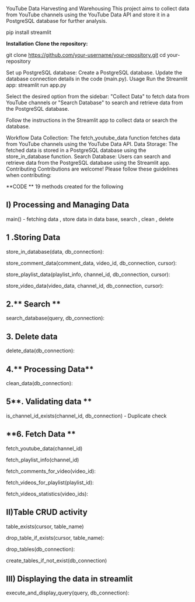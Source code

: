 YouTube Data Harvesting and Warehousing
This project aims to collect data from YouTube channels using the YouTube Data API and store it in a PostgreSQL database for further analysis.

pip install streamlit

**Installation**
**Clone the repository:**


git clone https://github.com/your-username/your-repository.git
cd your-repository

Set up PostgreSQL database:
Create a PostgreSQL database.
Update the database connection details in the code (main.py).
Usage
Run the Streamlit app:
streamlit run app.py

Select the desired option from the sidebar: "Collect Data" to fetch data from YouTube channels or "Search Database" to search and retrieve data from the PostgreSQL database.

Follow the instructions in the Streamlit app to collect data or search the database.

Workflow
Data Collection: The fetch_youtube_data function fetches data from YouTube channels using the YouTube Data API.
Data Storage: The fetched data is stored in a PostgreSQL database using the store_in_database function.
Search Database: Users can search and retrieve data from the PostgreSQL database using the Streamlit app.
Contributing
Contributions are welcome! Please follow these guidelines when contributing:

**CODE  **
19 methods created for the following 


I) Processing and  Managing Data
------------------------------

main()   - fetching data , store data in data base, search , clean , delete 

1 .Storing Data
--------------

store_in_database(data, db_connection):

store_comment_data(comment_data, video_id, db_connection, cursor):

store_playlist_data(playlist_info, channel_id, db_connection, cursor):

store_video_data(video_data, channel_id, db_connection, cursor):


2.** Search **
-------
search_database(query, db_connection):

**3. Delete data**
-------------
delete_data(db_connection):

4.** Processing Data**
--------------
clean_data(db_connection):

5**. Validating data **
-------------------

is_channel_id_exists(channel_id, db_connection) - Duplicate check 


**6. Fetch Data **
------------

fetch_youtube_data(channel_id)

fetch_playlist_info(channel_id)

fetch_comments_for_video(video_id):

fetch_videos_for_playlist(playlist_id):

fetch_videos_statistics(video_ids):


II)Table CRUD activity 
-----------------------

table_exists(cursor, table_name)

drop_table_if_exists(cursor, table_name):

drop_tables(db_connection):

create_tables_if_not_exist(db_connection)



III) Displaying the data in streamlit
----------------------------------

execute_and_display_query(query, db_connection):




